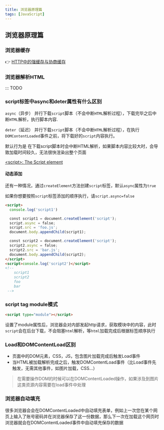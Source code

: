 ```yaml
---
title: 浏览器原理篇
tags: [JavaScript]
---
```



## 浏览器原理篇

### 浏览器缓存

:point_right: [HTTP中的强缓存与协商缓存](https://juejin.cn/post/7101942484543995934)

### 浏览器解析HTML

::: TODO

### script标签中async和deter属性有什么区别

`async`（异步） 并行下载`script`脚本（不会中断`HTML`解析过程），下载完毕之后中断`HTML`解析，执行脚本内容.

`deter`（延迟） 并行下载`script`脚本（不会中断`HTML`解析过程），在执行`DOMContentLoaded`事件之前，将下载好的`script`内容执行。

默认行为是 在下载script脚本时会中断HTML解析，如果脚本内容比较大时，会导致加载时间较久，无法很快渲染出整个页面

[<script\>: The Script element](https://developer.mozilla.org/en-US/docs/Web/HTML/Element/script)

#### 动态添加

还有一种情况，通过`createElement`方法创建`script`标签，默认`async`属性为`true`

如果你想要按照`script`标签添加的顺序执行，请`script.async=false`

```html
<script>
  console.log('script1')

  const script1 = document.createElement('script');
  script.async = false;
  script.src = 'foo.js';
  document.body.appendChild(script1);

  const script2 = document.createElement('script');
  script2.async = false;
  script2.src = 'bar.js';
  document.body.appendChild(script2);
</script>
<script>console.log('script2')</script>
<!--
    script1
    script2
    foo
    bar
 -->
```

### script tag module模式

```html
<script type="module"></script>
```

设置了module属性后，浏览器会对内部发起http请求，获取模块中的内容，此时`script`会在后台下载，不会阻塞`html`解析，等`html`加载完成后根据标签顺序执行

### Load和DOMContentLoad区别

- 页面中的DOM元素，CSS，JS，包含图片加载完成后触发Load事件
- 当HTML被加载解析完成之后，触发DOMContentLoad事件（比Load事件先触发，无需其他事件，如图片加载，CSS...）

> 在需要操作DOM的时候可以在DOMContentLoaded操作，如果涉及到图片这类资源内容需要在load事件中处理

### 浏览器自动填充

很多浏览器会会在DOMContentLoaded中自动填充表单，例如上一次您在某个网页上输入了账号密码并在浏览器保存了这一份数据，那么下一次在加载这个网页时浏览器就会在DOMContentLoaded事件中自动填充保存的数据

